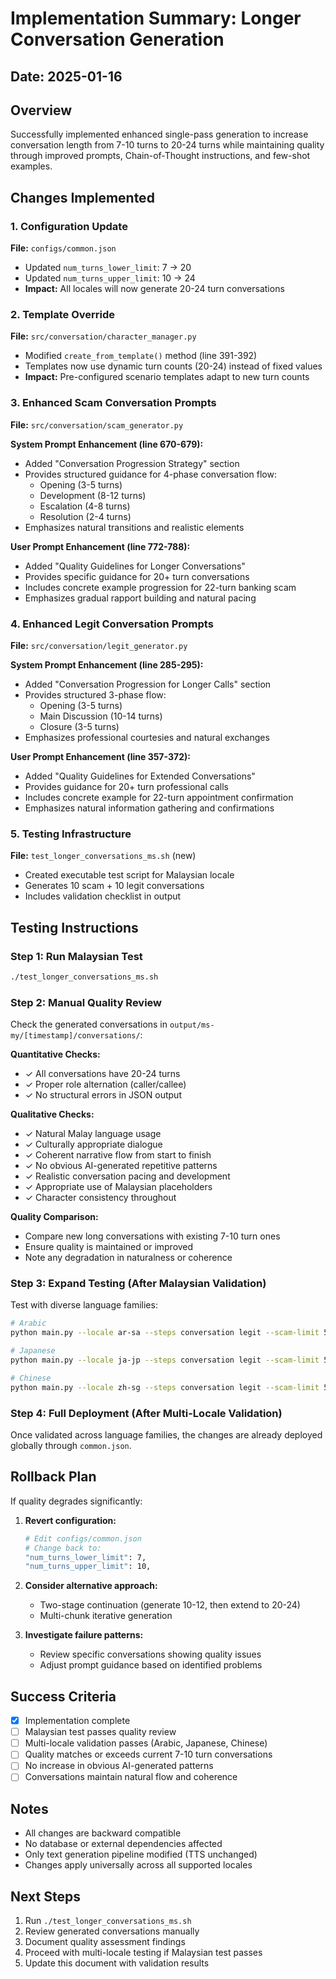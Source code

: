 # Implementation Summary: Longer Conversation Generation

## Date: 2025-01-16

## Overview
Successfully implemented enhanced single-pass generation to increase conversation length from 7-10 turns to 20-24 turns while maintaining quality through improved prompts, Chain-of-Thought instructions, and few-shot examples.

## Changes Implemented

### 1. Configuration Update
**File:** `configs/common.json`
- Updated `num_turns_lower_limit`: 7 → 20
- Updated `num_turns_upper_limit`: 10 → 24
- **Impact:** All locales will now generate 20-24 turn conversations

### 2. Template Override
**File:** `src/conversation/character_manager.py`
- Modified `create_from_template()` method (line 391-392)
- Templates now use dynamic turn counts (20-24) instead of fixed values
- **Impact:** Pre-configured scenario templates adapt to new turn counts

### 3. Enhanced Scam Conversation Prompts
**File:** `src/conversation/scam_generator.py`

**System Prompt Enhancement (line 670-679):**
- Added "Conversation Progression Strategy" section
- Provides structured guidance for 4-phase conversation flow:
  - Opening (3-5 turns)
  - Development (8-12 turns)
  - Escalation (4-8 turns)
  - Resolution (2-4 turns)
- Emphasizes natural transitions and realistic elements

**User Prompt Enhancement (line 772-788):**
- Added "Quality Guidelines for Longer Conversations"
- Provides specific guidance for 20+ turn conversations
- Includes concrete example progression for 22-turn banking scam
- Emphasizes gradual rapport building and natural pacing

### 4. Enhanced Legit Conversation Prompts
**File:** `src/conversation/legit_generator.py`

**System Prompt Enhancement (line 285-295):**
- Added "Conversation Progression for Longer Calls" section
- Provides structured 3-phase flow:
  - Opening (3-5 turns)
  - Main Discussion (10-14 turns)
  - Closure (3-5 turns)
- Emphasizes professional courtesies and natural exchanges

**User Prompt Enhancement (line 357-372):**
- Added "Quality Guidelines for Extended Conversations"
- Provides guidance for 20+ turn professional calls
- Includes concrete example for 22-turn appointment confirmation
- Emphasizes natural information gathering and confirmations

### 5. Testing Infrastructure
**File:** `test_longer_conversations_ms.sh` (new)
- Created executable test script for Malaysian locale
- Generates 10 scam + 10 legit conversations
- Includes validation checklist in output

## Testing Instructions

### Step 1: Run Malaysian Test
```bash
./test_longer_conversations_ms.sh
```

### Step 2: Manual Quality Review
Check the generated conversations in `output/ms-my/[timestamp]/conversations/`:

**Quantitative Checks:**
- ✓ All conversations have 20-24 turns
- ✓ Proper role alternation (caller/callee)
- ✓ No structural errors in JSON output

**Qualitative Checks:**
- ✓ Natural Malay language usage
- ✓ Culturally appropriate dialogue
- ✓ Coherent narrative flow from start to finish
- ✓ No obvious AI-generated repetitive patterns
- ✓ Realistic conversation pacing and development
- ✓ Appropriate use of Malaysian placeholders
- ✓ Character consistency throughout

**Quality Comparison:**
- Compare new long conversations with existing 7-10 turn ones
- Ensure quality is maintained or improved
- Note any degradation in naturalness or coherence

### Step 3: Expand Testing (After Malaysian Validation)
Test with diverse language families:
```bash
# Arabic
python main.py --locale ar-sa --steps conversation legit --scam-limit 5 --legit-limit 5 --force

# Japanese
python main.py --locale ja-jp --steps conversation legit --scam-limit 5 --legit-limit 5 --force

# Chinese
python main.py --locale zh-sg --steps conversation legit --scam-limit 5 --legit-limit 5 --force
```

### Step 4: Full Deployment (After Multi-Locale Validation)
Once validated across language families, the changes are already deployed globally through `common.json`.

## Rollback Plan

If quality degrades significantly:

1. **Revert configuration:**
   ```bash
   # Edit configs/common.json
   # Change back to:
   "num_turns_lower_limit": 7,
   "num_turns_upper_limit": 10,
   ```

2. **Consider alternative approach:**
   - Two-stage continuation (generate 10-12, then extend to 20-24)
   - Multi-chunk iterative generation

3. **Investigate failure patterns:**
   - Review specific conversations showing quality issues
   - Adjust prompt guidance based on identified problems

## Success Criteria

- [x] Implementation complete
- [ ] Malaysian test passes quality review
- [ ] Multi-locale validation passes (Arabic, Japanese, Chinese)
- [ ] Quality matches or exceeds current 7-10 turn conversations
- [ ] No increase in obvious AI-generated patterns
- [ ] Conversations maintain natural flow and coherence

## Notes

- All changes are backward compatible
- No database or external dependencies affected
- Only text generation pipeline modified (TTS unchanged)
- Changes apply universally across all supported locales

## Next Steps

1. Run `./test_longer_conversations_ms.sh`
2. Review generated conversations manually
3. Document quality assessment findings
4. Proceed with multi-locale testing if Malaysian test passes
5. Update this document with validation results

